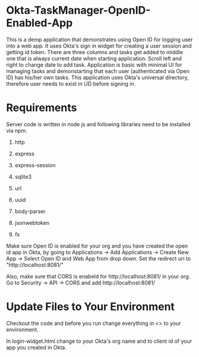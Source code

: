 # Okta-TaskManager-OpenID-Enabled-App

This is a demp application that demonstrates using Open ID for logging user into a web app. It uses Okta's sign in widget for
creating a user session and getting id token. There are three columns and 
tasks get added to middle one that is always current date when starting application. Scroll left and right to change date to add task. 
Application is basic with minimal UI for managing tasks and demonstarting that each user (authenticated via Open ID) has his/her own tasks.
This application uses Okta's universal directory, therefore user needs to exist in UD before signing in. 


# Requirements

Server code is written in node js and following libraries need to be installed via npm.

1) http

2) express

3) express-session

4) sqlite3

5) url

6) uuid

7) body-parser

8) jsonwebtoken

9) fs

Make sure Open ID is enabled for your org and you have created the open id app in Okta, by going to Applications -> Add Applications
-> Create New App -> Select Open ID and Web App from drop down. Set the redirect uri to "http://localhost:8081/"

Also, make sure that CORS is enabeld for http://localhost:8081/ in your org. Go to Security -> API -> CORS and add http://localhost:8081/

# Update Files to Your Environment 

Checkout the code and before you run change everything in <> to your environment. 

In login-widget.html change <org-name> to your Okta's org name and <clientId> to client id of your app you created in Okta. 

